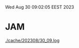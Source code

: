 Wed Aug 30 09:02:05 EEST 2023
# JAM
<a href='./cache/202308/30_09.log'>./cache/202308/30_09.log</a>
